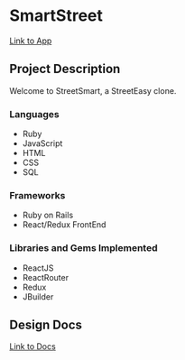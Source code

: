 # SmartStreet

[Link to App](htttp://www.google.com)

## Project Description
Welcome to StreetSmart, a StreetEasy clone.
### Languages
  * Ruby
  * JavaScript
  * HTML
  * CSS
  * SQL
### Frameworks
  * Ruby on Rails
  * React/Redux FrontEnd
### Libraries and Gems Implemented
  * ReactJS
  * ReactRouter
  * Redux
  * JBuilder

## Design Docs
[Link to Docs](https://github.com/nikumar1206/StreetSmart/wiki)
